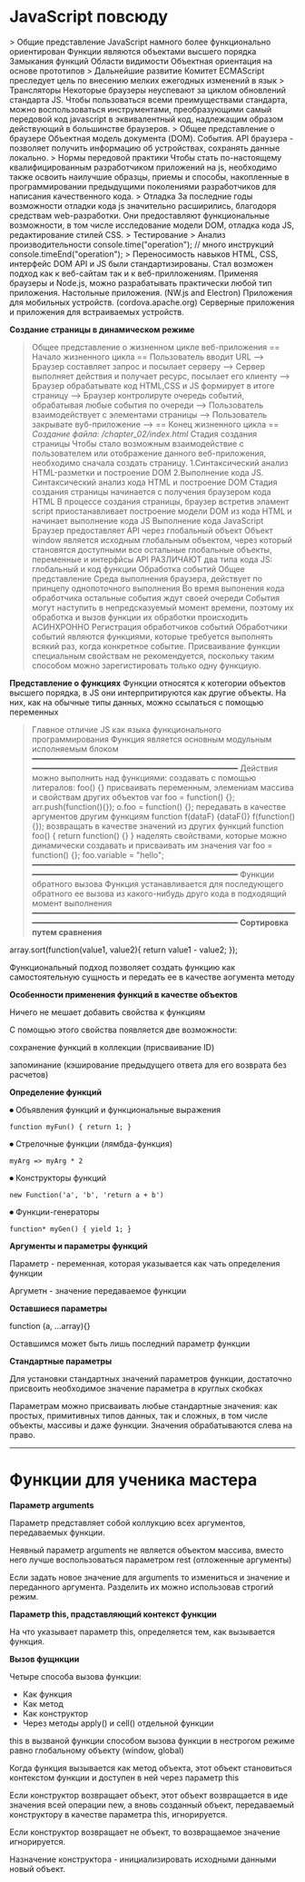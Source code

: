 <h1>JavaScript повсюду</h1>
> Общие представление
JavaScript намного более функционально ориентирован
Функции являются объектами высшего порядка
Замыкания функций
Области видимости
Объектная ориентация на основе прототипов
> Дальнейшие развитие
Комитет ECMAScript преследует цель по внесению
мелких ежегодных изменений в язык
> Трансляторы
Некоторые браузеры неуспевают за циклом обновлений
стандарта JS. Чтобы пользоваться всеми преимуществами
стандарта, можно воспользоваться инструментами,
преобразующими самый передовой код javascript в эквивалентный
код, надлежащим образом действующий в большинстве браузеров.
> Общее представление о браузере
Объектная модель документа (DOM).
События.
API браузера - позволяет получить информацию об устройствах,
сохранять данные локально.
> Нормы передовой практики
Чтобы стать по-настоящему квалифицированным разработчиком
приложений на js, необходимо также освоить наилучшие образцы,
приемы и способы, накопленные в программировании предыдущими поколениями
разработчиков для написания качественного кода.
> Отладка
За последние годы возможности отладки кода js значительно расширились,
благодоря средствам web-разработки. Они предоставляют функциональные 
возможности, в том числе исследование модели DOM, отладка кода JS,
редактирование стилей CSS.
> Тестирование
> Анализ производительности
console.time("operation");
// много инструкций
console.timeEnd("operation");
> Переносимость навыков
HTML, CSS, интерфейс DOM API и JS были стандартизированы. Стал
возможен подход как к веб-сайтам так и к веб-прилложениям. Применяя
браузеры и Node.js, можно разрабатывать практически любой тип приложения.
Настольные приложения. (NW.js and Electron)
Приложения для мобильных устройств. (cordova.apache.org)
Серверные приложения и приложения для встраиваемых устройств.

**Создание страницы в динамическом режиме**
> Общее представление о жизненном цикле веб-приложения
== Начало жизненного цикла ==
Пользователь вводит URL -->
Браузер составляет запрос и посылает серверу -->
Сервер выполняет действия и получает ресурс, посылает его клиенту -->
Браузер обрабатывате код HTML,CSS и JS формирует в итоге страницу -->
Браузер контролируте очередь событий, обрабатывая любые события по очереди -->
Пользователь взаимодействует с элементами страницы -->
Пользователь закрывате вуб-приложение -->
== Конец жизненного цикла ==
*Создание файла: /chapter_02/index.html*
> Стадия создания страницы
Чтобы стало возможным взаимодействие с пользователем или отображение
данного веб-приложения, необходимо сначала создать страницу.
1.Синтаксический анализ HTML-разметки и построение DOM
2.Выполнение кода JS.
> Синтаксический анализ кода HTML и построение DOM
Стадия создания страницы начинается с получения браузером кода HTML
В процессе создания страницы, браузер встретив эламент script приостанавливает
построение модели DOM из кода HTML и начинает выполнение кода JS
> Выполнение кода JavaScript
Браузер предоставляет API через глобальный объект
Объект window является исходным глобальным объектом, через который
становятся доступными все остальные глобальные объекты, переменные и интерфйсы API
РАЗЛИЧАЮТ два типа кода JS: глобальный и код функции
> Обработка событий
> Общее представление
Среда выполнения браузера, действует по принцепу однопоточного выполнения
Во время выпонения кода обработчика остальные события ждут своей очереди
События могут наступить в непредсказуемый момент времени, поэтому их обработка
и вызов функции их обработки происходить АСИНХРОННО
> Регистрация обработчиков событий
Обработчики событий являются функциями, которые требуется выполнять всякий раз,
когда конкретное событие.
Присваивание функции специальным свойствам не рекомендуется, поскольку таким
способом можно зарегистировать только одну функциую.

**Представление о функциях**
Функции относятся к котегории объектов высшего порядка, в JS они интерпритируются
как другие объекты. На них, как на обычные типы данных, можно ссылаться с помощью переменных
> Главное отличие JS как языка функционального программирования
Функция является основным модульным исполняемым блоком
━━━━━━━━━━━━━━━━━━━━━━━━━━━━━━━━━━━━━━━━━━━━━━━━━━━━━━━━━━━━━━━━━━━━━━━━━━━━━━━━━━━━━━━━━━━━━━━━━━
Действия можно выполнить над функциями:
 создавать с помощью литералов: foo() {}
 присваивать переменным, элемениам массива и свойствам других объектов
      var foo = function() {};
      arr.push(function(){});
      o.foo = function() {};
 передавать в качестве аргументов другим функциям
      function f(dataF) {dataF()} f(function(){});
 возвращать в качестве значений из других функций
      function foo() { return function() {} }
 наделять свойствами, которые можно динамически создавать и присваивать им значения
      var foo = function() {};
      foo.variable = "hello";
━━━━━━━━━━━━━━━━━━━━━━━━━━━━━━━━━━━━━━━━━━━━━━━━━━━━━━━━━━━━━━━━━━━━━━━━━━━━━━━━━━━━━━━━━━━━━━━━━━
> Функции обратного вызова
Функция устанавливается для последующего обратного ее вызова из какого-нибудь друго кода
в подходящий момент выполнения
━━━━━━━━━━━━━━━━━━━━━━━━━━━━━━━━━━━━━━━━━━━━━━━━━━━━━━━━━━━━━━━━━━━━━━━━━━━━━━━━━━━━━━━━━━━━━━━━━━
**Сортировка путем сравнения**
<p>array.sort(function(value1, value2){ return value1 - value2; });</p>
<p>Функциональный подход позволяет создать функцию как самостоятельную сущность
и передать ее в качестве аогумента методу</p>

**Особенности применения функций в качестве объектов**
<p>Ничего не мешает добавить свойства к функциям</p>
<p>С помощью этого свойства появляется две возможности: </p>
<p>сохранение функций в коллекции (присваивание ID)</p>
<p>запоминание (кэширование предыдущего ответа для его возврата без расчетов)</p>

**Определение функций**
<p>⏺ Объявления функций и функциональные выражения</p>
<code>function myFun() { return 1; }</code>
<p>⏺ Стрелочные функции (лямбда-функция)</p>
<code>myArg => myArg * 2</code>
<p>⏺ Конструкторы функций</p>
<code>new Function('a', 'b', 'return a + b')</code>
<p>⏺ Функции-генераторы</p>
<code>function* myGen() { yield 1; }</code>

**Аргументы и параметры функций**
<p>Параметр - переменная, которая указывается как чать определения функции</p>
<p>Аргуметн - значение передаваемое функции</p>

**Оставшиеся параметры**
<p>function (a, ...array){}</p>
<p>Оставшимся может быть лишь последний параметр функции</p>

**Стандартные параметры**
<p>Для установки стандартных значений параметров функции, достаточно
присвоить необходимое значение параметра в круглых скобках</p>
<p>Параметрам можно присваивать любые стандартные значения: 
как простых, примитивных типов данных, так и сложных, в том числе объекты,
массивы и даже функции. Значения обрабатываются слева на право.</p>

<hr>

<h1>Функции для ученика мастера</h1>

**Параметр arguments**
<p>Параметр представляет собой коллукцию всех аргументов, передаваемых функции.</p>
<p>Неявный параметр arguments не является объектом массива, вместо него лучше 
воспользоваться параметром rest (отложенные аргументы)</p>
<p>Если задать новое значение для arguments то измениться и значение и переданного 
аргумента. Разделить их можно использовав строгий режим.</p>

**Параметр this, прадставляющий контекст функции**
<p>На что указывает параметр this, определяется тем, как вызывается функция.</p>

**Вызов фущнкции**
<p>Четыре способа вызова функции: </p>
<ul>
      <li>Как функция</li>
      <li>Как метод</li>
      <li>Как конструктор</li>
      <li>Через методы apply() и cell() отдельной функции</li>
</ul>
<p>this в вызваной функции способом вызова функции в нестрогом режиме
равно глобальному объекту (window, global)</p>
<p>Когда функция вызывается как метод объекта, этот объект становиться 
контекстом функции и доступен в ней через параметр this</p>
<p>Если конструктор возвращает объект, этот объект возвращается в иде значения
всей операции new, а вновь созданный объект, передаваемый конструктору в качестве
параметра this, игнорируется.</p>
<p>Если конструктор возвращает не объект, то возвращаемое значение игнорируется.</p>
<p>Назначение конструктора - инициализировать исходными данными новый объект.</p>
